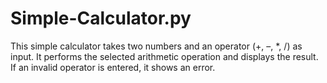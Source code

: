 # Simple-Calculator.py
This simple calculator takes two numbers and an operator (+, –, \*, /) as input. It performs the selected arithmetic operation and displays the result. If an invalid operator is entered, it shows an error.
